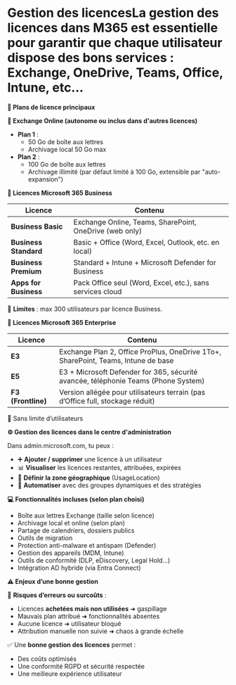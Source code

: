 # Gestion des licencesLa gestion des licences dans **M365** est essentielle pour garantir que chaque utilisateur dispose des bons services : **Exchange, OneDrive, Teams, Office, Intune,** etc…



**🧩 Plans de licence principaux**

**📧 Exchange Online (autonome ou inclus dans d'autres licences)**

- **Plan 1** :
  - 50 Go de boîte aux lettres
  - Archivage local 50 Go max
- **Plan 2** :
  - 100 Go de boîte aux lettres
  - Archivage illimité (par défaut limité à 100 Go, extensible par "auto-expansion")

**🧰 Licences Microsoft 365 Business**

| **Licence** | **Contenu** |
|----|----|
| **Business Basic** | Exchange Online, Teams, SharePoint, OneDrive (web only) |
| **Business Standard** | Basic + Office (Word, Excel, Outlook, etc. en local) |
| **Business Premium** | Standard + Intune + Microsoft Defender for Business |
| **Apps for Business** | Pack Office seul (Word, Excel, etc.), sans services cloud |

🔸 **Limites** : max 300 utilisateurs par licence Business.



**🏢 Licences Microsoft 365 Enterprise**

| **Licence** | **Contenu** |
|----|----|
| **E3** | Exchange Plan 2, Office ProPlus, OneDrive 1To+, SharePoint, Teams, Intune de base |
| **E5** | E3 + Microsoft Defender for 365, sécurité avancée, téléphonie Teams (Phone System) |
| **F3 (Frontline)** | Version allégée pour utilisateurs terrain (pas d’Office full, stockage réduit) |

🔸 Sans limite d’utilisateurs



**⚙️ Gestion des licences dans le centre d'administration**

Dans admin.microsoft.com, tu peux :

- ➕ **Ajouter / supprimer** une licence à un utilisateur
- 📊 **Visualiser** les licences restantes, attribuées, expirées
- 📍 **Définir la zone géographique** (UsageLocation)
- 🔁 **Automatiser** avec des groupes dynamiques et des stratégies

**💻 Fonctionnalités incluses (selon plan choisi)**

- Boîte aux lettres Exchange (taille selon licence)
- Archivage local et online (selon plan)
- Partage de calendriers, dossiers publics
- Outils de migration
- Protection anti-malware et antispam (Defender)
- Gestion des appareils (MDM, Intune)
- Outils de conformité (DLP, eDiscovery, Legal Hold…)
- Intégration AD hybride (via Entra Connect)



**⚠️ Enjeux d’une bonne gestion**

🚨 **Risques d’erreurs ou surcoûts** :

- Licences **achetées mais non utilisées** ➜ gaspillage
- Mauvais plan attribué ➜ fonctionnalités absentes
- Aucune licence ➜ utilisateur bloqué
- Attribution manuelle non suivie ➜ chaos à grande échelle

✅ Une **bonne gestion des licences** permet :

- Des coûts optimisés
- Une conformité RGPD et sécurité respectée
- Une meilleure expérience utilisateur
